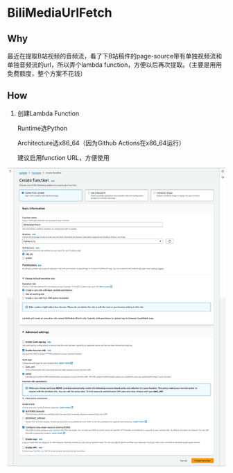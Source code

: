# BiliMediaUrlFetch

## Why

最近在提取B站视频的音频流，看了下B站稿件的page-source带有单独视频流和单独音频流的url，所以弄个lambda function，方便以后再次提取。（主要是用用免费额度，整个方案不花钱）

## How

1. 创建Lambda Function
   
   Runtime选Python

   Architecture选x86_64（因为Github Actions在x86_64运行）

   建议启用function URL，方便使用

![create_lambda](./docs/create_lambda.png)